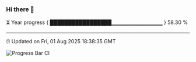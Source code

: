 ### Hi there 👋

⏳ Year progress { █████████████████▁▁▁▁▁▁▁▁▁▁▁▁▁ } 58.30 %

---

⏰ Updated on Fri, 01 Aug 2025 18:38:35 GMT

![Progress Bar CI](https://github.com/ZhaoGui/ZhaoGui/workflows/Progress%20Bar%20CI/badge.svg)
